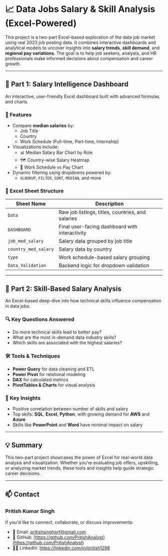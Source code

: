 # 📈 Data Jobs Salary & Skill Analysis (Excel-Powered)

This project is a two-part Excel-based exploration of the data job market using real 2023 job posting data. It combines interactive dashboards and analytical models to uncover insights into **salary trends**, **skill demand**, and **regional pay variations**. The goal is to help job seekers, analysts, and HR professionals make informed decisions about compensation and career growth.

---

## 🔹 Part 1: Salary Intelligence Dashboard

An interactive, user-friendly Excel dashboard built with advanced formulas and charts.

### 🎯 Features

- Compare **median salaries** by:
  - Job Title
  - Country
  - Work Schedule (Full-time, Part-time, Internship)
- Visualizations include:
  - 📊 Median Salary Bar Chart by Role
  - 🗺️ Country-wise Salary Heatmap
  - 📅 Work Schedule vs Pay Chart
- Dynamic filtering using dropdowns powered by:
  - `XLOOKUP`, `FILTER`, `SORT`, `MEDIAN`, and more

### 📁 Excel Sheet Structure

| Sheet Name           | Description                                                   |
|----------------------|---------------------------------------------------------------|
| `Data`               | Raw job listings, titles, countries, and salaries             |
| `DASHBOARD`          | Final user-facing dashboard with interactivity                |
| `job_med_salary`     | Salary data grouped by job title                              |
| `country_med_salary` | Salary data by country                                        |
| `type`               | Work schedule-based salary grouping                           |
| `Data_Validation`    | Backend logic for dropdown validation                         |

---

## 🔹 Part 2: Skill-Based Salary Analysis

An Excel-based deep-dive into how technical skills influence compensation in data jobs.

### 🔍 Key Questions Answered

- Do more technical skills lead to better pay?
- What are the most in-demand data industry skills?
- Which skills are associated with the highest salaries?

### 🛠 Tools & Techniques

- **Power Query** for data cleaning and ETL
- **Power Pivot** for relational modeling
- **DAX** for calculated metrics
- **PivotTables & Charts** for visual analysis

### 📌 Key Insights

- Positive correlation between number of skills and salary
- Top skills: **SQL**, **Excel**, **Python**, with growing demand for **AWS** and **Azure**
- Skills like **PowerPoint** and **Word** have minimal impact on salary

---

## 💡 Summary

This two-part project showcases the power of Excel for real-world data analysis and visualization. Whether you're evaluating job offers, upskilling, or analyzing market trends, these tools and insights help guide strategic career decisions.

---

## 📫 Contact

### **Pritish Kumar Singh**

If you'd like to connect, collaborate, or discuss improvements:

- 📧 Email: [pritishsinghprf@gmail.com](mailto:pritishsinghprf@gmail.com)
- 🔗 GitHub: [https://github.com/PritishAnalyst](https://github.com/PritishAnalyst)
- 🧑‍💼 LinkedIn: https://linkedin.com/in/pritish1298

